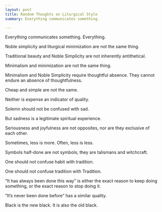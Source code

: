 ```yaml
---
layout: post
title: Random Thoughts on Liturgical Style
summary: Everything communicates something.

---
```


Everything communicates something. Everything.

Noble simplicity and liturgical minimization are not the same thing.

Traditional beauty and Noble Simplicity are not inherently antithetical.

Minimalism and minimization are not the same thing.

Minimalism and Noble Simplicity require thoughtful absence. They cannot endure an absence of thoughtfulness.

Cheap and simple are not the same.

Neither is expense an indicator of quality.

Solemn should not be confused with sad.

But sadness is a legitimate spiritual experience.

Seriousness and joyfulness are not opposites, nor are they exclusive of each other.

Sometimes, less is more. Often, less is less.

Symbols half-done are not symbols; they are talismans and witchcraft.

One should not confuse habit with tradition.

One should not confuse tradition with Tradition.

“It has always been done this way” is either the exact reason to keep doing something, or the exact reason to stop doing it.

“It’s never been done before” has a similar quality.

Black is the new black. It is also the old black.
